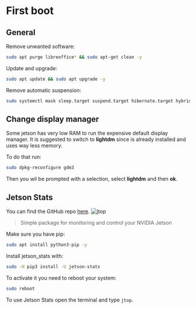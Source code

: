 # First boot

## General
Remove unwanted software:

```bash
sudo apt purge libreoffice* && sudo apt-get clean -y
```

Update and upgrade:
```bash
sudo apt update && sudo apt upgrade -y
```

Remove automatic suspension:

```bash
sudo systemctl mask sleep.target suspend.target hibernate.target hybrid-sleep.target
```

## Change display manager
Some jetson has very low RAM to run the expensive default display manager. It is suggested to switch to **lightdm** since is already installed and uses way less memory.

To do that run:
```bash
sudo dpkg-reconfigure gdm3
```
Then you wil be prompted with a selection, select **lightdm** and then **ok**.

## Jetson Stats
You can find the GitHub repo [here](https://github.com/rbonghi/jetson_stats).
![jtop](https://rnext.it/jetson_stats/_images/jtop.gif)
> Simple package for monitoring and control your NVIDIA Jetson


Make sure you have pip:

```bash
sudo apt install python3-pip -y
```

Install jetson_stats with:
```bash
sudo -H pip3 install -U jetson-stats
```
To activate it you need to reboot your system:
```bash
sudo reboot
```
To use Jetson Stats open the terminal and type `jtop`.